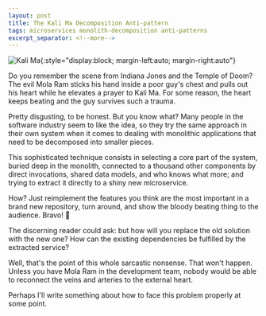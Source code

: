 ```yaml
---
layout: post
title: The Kali Ma Decomposition Anti-pattern
tags: microservices monolith-decomposition anti-patterns
excerpt_separator: <!--more-->
---
```


![Kali Ma](/assets/images/kali-ma.gif){:style="display:block; margin-left:auto; margin-right:auto"}

Do you remember the scene from Indiana Jones and the Temple of Doom? The evil Mola Ram sticks his hand inside a poor guy's chest and pulls out his heart while he elevates a prayer to Kali Ma. For some reason, the heart keeps beating and the guy survives such a trauma.

Pretty disgusting, to be honest. But you know what? Many people in the software industry seem to like the idea, so they try the same approach in their own system when it comes to dealing with monolithic applications that need to be decomposed into smaller pieces.

<!--more-->

This sophisticated technique consists in selecting a core part of the system, buried deep in the monolith, connected to a thousand other components by direct invocations, shared data models, and who knows what more; and trying to extract it directly to a shiny new microservice.

How? Just reimplement the features you think are the most important in a brand new repository, turn around, and show the bloody beating thing to the audience. Bravo! 👏

The discerning reader could ask: but how will you replace the old solution with the new one? How can the existing dependencies be fulfilled by the extracted service?

Well, that's the point of this whole sarcastic nonsense. That won't happen. Unless you have Mola Ram in the development team, nobody would be able to reconnect the veins and arteries to the external heart.

Perhaps I'll write something about how to face this problem properly at some point.
